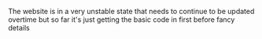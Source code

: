 The website is in a very unstable state that needs to continue to be updated overtime but so far it's just getting the basic code in first before fancy details
